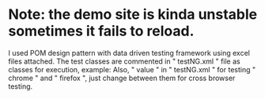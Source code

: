 # Note: the demo site is kinda unstable sometimes it fails to reload.
I used POM design pattern with data driven testing framework using excel files attached.
The test classes are commented in " testNG.xml " file as classes for execution, example: <!-- <class name="webpagestest.AuthNewUserTest"/> -->
Also, " value " in " testNG.xml " for testing " chrome " and " firefox ", just change between them for cross browser testing.
